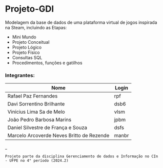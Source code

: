 # Projeto-GDI

Modelagem da base de dados de uma plataforma virtual de jogos inspirada na Steam, incluindo as Etapas:
- Mini Mundo
- Projeto Conceitual
- Projeto Lógico
- Projeto Físico
- Consultas SQL 
- Procedimentos, funções e gatilhos


### Integrantes:
| Nome                                      | Login                           |
|-------------------------------------------|---------------------------------|
| Rafael Paz Fernandes                      | rpf                             |
| Davi Sorrentino Brilhante                 | dsb6                            |
| Vinícius Lima Sa de Melo                  | vlsm                            |
| João Pedro Barbosa Marins                 | jpbm                            |
| Daniel Silvestre de França e Souza        | dsfs                            |
| Marcelo Arcoverde Neves Britto de Rezende | manbr                           |

_

``Projeto parte da disciplina Gerenciamento de dados e Informação no CIn - UFPE no 4° período (2024.2)``
